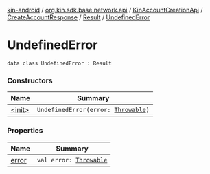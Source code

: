 [kin-android](../../../../../index.md) / [org.kin.sdk.base.network.api](../../../../index.md) / [KinAccountCreationApi](../../../index.md) / [CreateAccountResponse](../../index.md) / [Result](../index.md) / [UndefinedError](./index.md)

# UndefinedError

`data class UndefinedError : Result`

### Constructors

| Name | Summary |
|---|---|
| [&lt;init&gt;](-init-.md) | `UndefinedError(error: `[`Throwable`](https://kotlinlang.org/api/latest/jvm/stdlib/kotlin/-throwable/index.html)`)` |

### Properties

| Name | Summary |
|---|---|
| [error](error.md) | `val error: `[`Throwable`](https://kotlinlang.org/api/latest/jvm/stdlib/kotlin/-throwable/index.html) |
